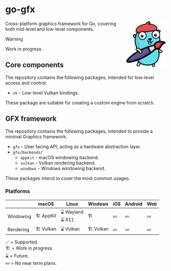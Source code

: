# go-gfx

<img align="right" width="25%" src="mascot.png">
Cross-platform graphics framework for Go, covering both mid-level and low-level components.

> [!WARNING]
> Work in progress.

## Core components

The repository contains the following packages, intended for low-level access and control:

- `vk` - Low-level Vulkan bindings.

These package are suitable for creating a custom engine from scratch.

## GFX framework

The repository contains the following packages, intended to provide a minimal Graphics framework:

- `gfx` - User facing API, acting as a hardware abstraction layer.
- `gfx/backends/`
    - `appkit` - macOS windowing backend.
    - `vulkan` - Vulkan rendering backend.
    - `windows` - Windows windowing backend.

These packages intend to cover the most common usages.

### Platforms

|           | macOS      | Linux                 | Windows    | iOS | Android | Web |
|-----------|------------|-----------------------|------------|-----|---------|-----|
| Windowing | 🏗️ AppKit | ⌛ Wayland </br> ⌛ X11 | 🏗️        | 💤  | 💤      | 💤  | 
| Rendering | 🏗️ Vulkan | ⌛ Vulkan              | 🏗️ Vulkan | 💤  | 💤      | 💤  | 

✅ = Supported.  
🏗️ = Work in progress.  
⌛ = Future.  
💤 = No near term plans.

